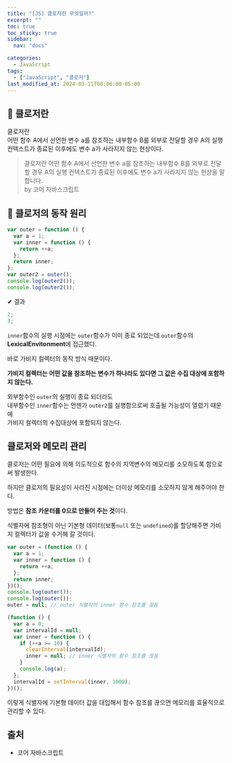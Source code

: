 ```yaml
---
title: "[JS] 클로저란 무엇일까?"
excerpt: ""
toc: true
toc_sticky: true
sidebar:
  nav: "docs"

categories:
  - JavaScript
tags:
  - ["JavaScript", "클로저"]
last_modified_at: 2024-03-11T08:06:00-05:00
---
```


## 📄 클로저란

클로저란 <br>
어떤 함수 A에서 선언한 변수 a를 참조하는 내부함수 B를 외부로 전달할 경우 A의 실행 컨텍스트가 종료된 이후에도 변수 a가 사라지지 않는 현상이다.

> 클로저란 어떤 함수 A에서 선언한 변수 a를 참조하는 내부함수 B를 외부로 전달할 경우 A의 실행 컨텍스트가 종료된 이후에도 변수 a가 사라지지 않는 현상을 말합니다. <br />
> by 코어 자바스크립트

## 📄 클로저의 동작 원리

```js
var outer = function () {
  var a = 1;
  var inner = function () {
    return ++a;
  };
  return inner;
};
var outer2 = outer();
console.log(outer2());
console.log(outer2());
```

✔ 결과

```js
2;
3;
```

`inner`함수의 실행 시점에는 `outer`함수가 이미 종료 되었는데 `outer`함수의 **LexicalEnvitonment**에 접근했다.

바로 가비지 컬렉터의 동작 방식 때문이다.

**가비지 컬렉터는 어떤 값을 참조하는 변수가 하나라도 있다면 그 값은 수집 대상에 포함하지 않는다.**

외부함수인 `outer`의 실행이 종료 되더라도<br>
내부함수인 `inner`함수는 언젠가 `outer2`를 실행함으로써 호출될 가능성이 열렸기 때문에 <br>
가비지 컬렉터의 수집대상에 포함되지 않는다.

## 클로저와 메모리 관리

클로저는 어떤 필요에 의해 의도적으로 함수의 지역변수의 메모리를 소모하도록 함으로써 발생한다.

하지만 클로저의 필요성이 사라진 시점에는 더이상 메모리를 소모하지 않게 해주어야 한다.

방법은 **참조 카운터를 0으로 만들어 주는 것**이다.

식별자에 참조형이 아닌 기본형 데이터(보통`null` 또는 `undefined`)를 할당해주면 가비지 컬렉터가 값을 수거해 갈 것이다.

```js
var outer = (function () {
  var a = 1;
  var inner = function () {
    return ++a;
  };
  return inner;
})();
console.log(outer());
console.log(outer());
outer = null; // outer 식별자의 inner 함수 참조를 끊음
```

```js
(function () {
  var a = 0;
  var intervalId = null;
  var inner = function () {
    if (++a >= 10) {
      clearInterval(intervalId);
      inner = null; // inner 식별자의 함수 참조를 끊음
    }
    console.log(a);
  };
  intervalId = setInterval(inner, 1000);
})();
```

이렇게 식별자에 기본형 데이터 값을 대입해서 함수 참조를 끊으면 메모리를 효율적으로 관리할 수 있다.

## 출처

- 코어 자바스크립트

